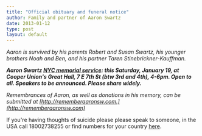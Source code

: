 ```yaml
---
title: "Official obituary and funeral notice"
author: Family and partner of Aaron Swartz
date: 2013-01-12
type: post
layout: default
---
```

*Aaron is survived by his parents Robert and Susan Swartz, his younger brothers Noah and Ben, and his partner Taren Stinebrickner-Kauffman.*

*__Aaron Swartz [NYC memorial service](http://aaronswnyc.eventbrite.com/): this Saturday, January 19, at Cooper Union's Great Hall, 7 E 7th St (btw 3rd and 4th), 4-6pm. Open to all. Speakers to be announced. Please share widely.__*

*Remembrances of Aaron, as well as donations in his memory, can be submitted at [http://rememberaaronsw.com.](http://rememberaaronsw.com)*

If you're having thoughts of suicide please please speak to someone, in the USA call 18002738255 or find numbers for your country [here](http://www.suicide.org/international-suicide-hotlines.html).

